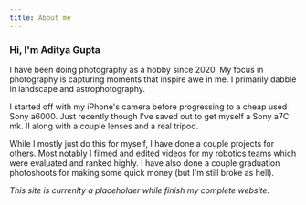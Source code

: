 ```yaml
---
title: About me
---
```


### Hi, I'm Aditya Gupta 

I have been doing photography as a hobby since 2020. My focus in photography is capturing moments that inspire awe in me. I primarily dabble in landscape and astrophotography. 

I started off with my iPhone's camera before progressing to a cheap used Sony a6000. Just recently though I've saved out to get myself a Sony a7C mk. II along with a couple lenses and a real tripod. 

While I mostly just do this for myself, I have done a couple projects for others. Most notably I filmed and edited videos for my robotics teams which were evaluated and ranked highly. I have also done a couple graduation photoshoots for making some quick money (but I'm still broke as hell).

*This site is currenlty a placeholder while finish my complete website.*



